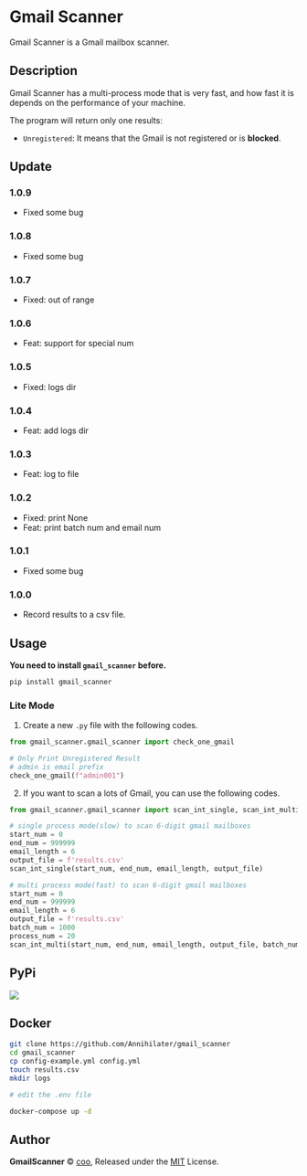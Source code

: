 <!--
#!/usr/bin/env python
# -*- coding: utf-8 -*-
# @Date  : 2023/4/19 17:23
# @Author: doi
# @email : me@coo.lol
# @File  : README.md
-->

# Gmail Scanner

Gmail Scanner is a Gmail mailbox scanner.

## Description

Gmail Scanner has a multi-process mode that is very fast, and how fast it is depends on the performance of your machine.

The program will return only one results:

- `Unregistered`: It means that the Gmail is not registered or is **blocked**.

## Update

### 1.0.9

- Fixed some bug

### 1.0.8

- Fixed some bug

### 1.0.7

- Fixed: out of range

### 1.0.6

- Feat: support for special num

### 1.0.5

- Fixed: logs dir

### 1.0.4

- Feat: add logs dir

### 1.0.3

- Feat: log to file

### 1.0.2

- Fixed: print None
- Feat: print batch num and email num

### 1.0.1

- Fixed some bug

### 1.0.0

- Record results to a csv file.

## Usage

**You need to install `gmail_scanner` before.**

```bash
pip install gmail_scanner
```

### Lite Mode

1. Create a new `.py` file with the following codes.

```python
from gmail_scanner.gmail_scanner import check_one_gmail

# Only Print Unregistered Result
# admin is email prefix
check_one_gmail(f"admin001")
```

2. If you want to scan a lots of Gmail, you can use the following codes.

```python
from gmail_scanner.gmail_scanner import scan_int_single, scan_int_multi

# single process mode(slow) to scan 6-digit gmail mailboxes
start_num = 0
end_num = 999999
email_length = 6
output_file = f'results.csv'
scan_int_single(start_num, end_num, email_length, output_file)

# multi process mode(fast) to scan 6-digit gmail mailboxes
start_num = 0
end_num = 999999
email_length = 6
output_file = f'results.csv'
batch_num = 1000
process_num = 20
scan_int_multi(start_num, end_num, email_length, output_file, batch_num, process_num)

```

## PyPi

<a href="https://pypi.org/project/GmailScanner/"><img src="https://img.shields.io/badge/Pypi-000000?style=for-the-badge&logo=pypi&logoColor=red" /></a>

## Docker

```bash
git clone https://github.com/Annihilater/gmail_scanner
cd gmail_scanner
cp config-example.yml config.yml
touch results.csv
mkdir logs

# edit the .env file

docker-compose up -d
```

## Author

**GmailScanner** © [coo](https://github.com/Annihilater), Released under the [MIT](./LICENSE) License.<br>

